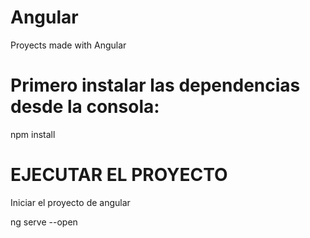 # Angular
Proyects made with Angular

# Primero instalar las dependencias desde la consola:
npm install

# EJECUTAR EL PROYECTO
Iniciar el proyecto de angular

ng serve --open